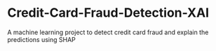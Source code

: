 # Credit-Card-Fraud-Detection-XAI
A machine learning project to detect credit card fraud and explain the predictions using SHAP
